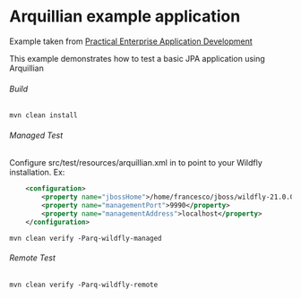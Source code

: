 Arquillian example application
=====================================
Example taken from [Practical Enterprise Application Development](http://www.itbuzzpress.com/ebooks/java-ee-7-development-on-wildfly.html)

This example demonstrates how to test a basic JPA application using Arquillian 

###### Build 
```shell
mvn clean install 
```

###### Managed Test

Configure src/test/resources/arquillian.xml in to point to your Wildfly installation. Ex:
```xml
	<configuration>
		<property name="jbossHome">/home/francesco/jboss/wildfly-21.0.0.Final</property>
		<property name="managementPort">9990</property>
		<property name="managementAddress">localhost</property>
	</configuration>
```
```shell
mvn clean verify -Parq-wildfly-managed
```

###### Remote Test
```shell
mvn clean verify -Parq-wildfly-remote
```

